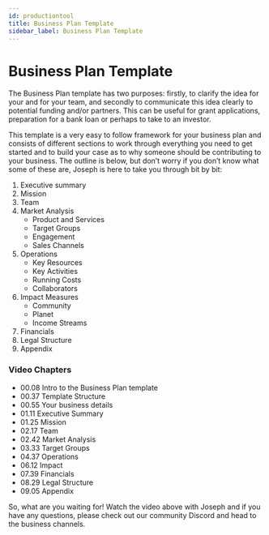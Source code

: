 ```yaml
---
id: productiontool
title: Business Plan Template
sidebar_label: Business Plan Template
---
```


<style>
:root {
  --highlight: #f090b1;
  --hover: #f090b1;
}
</style>

<div class="videoChapters">
<div class="videoChaptersMain">

# Business Plan Template

The Business Plan template has two purposes: firstly, to clarify the idea for your and for your team, and secondly to communicate this idea clearly to potential funding and/or partners. This can be useful for grant applications, preparation for a bank loan or perhaps to take to an investor.

This template is a very easy to follow framework for your business plan and consists of different sections to work through everything you need to get started and to build your case as to why someone should be contributing to your business. The outline is below, but don’t worry if you don’t know what some of these are, Joseph is here to take you through bit by bit:

1. Executive summary 
2. Mission 
3. Team 
4. Market Analysis
    - Product and Services
    - Target Groups
    - Engagement
    - Sales Channels    
5. Operations
    - Key Resources    
    - Key Activities
    - Running Costs
    - Collaborators
6. Impact Measures
    - Community
    - Planet
    - Income Streams
7. Financials 
8. Legal Structure
9. Appendix 

</div>
<div class="videoChaptersSidebar">

### Video Chapters

- 00.08 Intro to the Business Plan template
- 00.37 Template Structure
- 00.55 Your business details
- 01.11 Executive Summary
- 01.25 Mission
- 02.17 Team
- 02.42 Market Analysis
- 03.33 Target Groups
- 04.37 Operations
- 06.12 Impact
- 07.39 Financials
- 08.29 Legal Structure
- 09.05 Appendix


</div>
</div>

So, what are you waiting for! Watch the video above with Joseph and if you have any questions, please check out our community Discord and head to the business channels.



